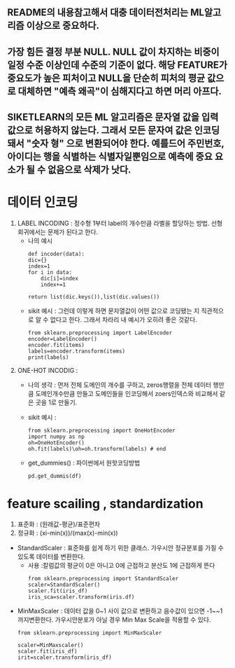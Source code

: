 ## README의 내용참고해서 대충 데이터전처리는 ML알고리즘 이상으로 중요하다.

## 가장 힘든 결정 부분 NULL. NULL 값이 차지하는 비중이 일정 수준 이상인데 수준의 기준이 없다. 해당 FEATURE가 중요도가 높은 피처이고 NULL을 단순히 피처의 평균 값으로 대체하면 "예측 왜곡"이 심해지다고 하면 머리 아프다.

## SIKETLEARN의 모든 ML 알고리즘은 문자열 값을 입력 값으로 허용하지 않는다. 그래서 모든 문자여 값은 인코딩돼서 "숫자 형" 으로 변환되어야 한다. 예를드어 주민번호,아이디는 행을 식별하는 식별자일뿐임으로 예측에 중요 요소가 될 수 없음으로 삭제가 낫다.


# 데이터 인코딩
1. LABEL INCODING : 정수형 1부터 label의 개수만큼 라벨을 할당하는 방법. 선형회귀에서는 문제가 된다고 한다.
    - 나의 예시
        ```
        def incoder(data):
        dic={}
        index=1
        for i in data:
            dic[i]=index
            index+=1
            
        return list(dic.keys()),list(dic.values())
        ```
    - sikit 예시 : 그런데 이렇게 하면 문자열값이 어떤 값으로 코딩됐는 지 직관적으로 알 수 없다고 한다. 그래서 차라리 내 예시가 오히려 좋은 것같다.
        ```
        from sklearn.preprocessing import LabelEncoder
        encoder=LabelEncoder()
        encoder.fit(items)
        labels=encoder.transform(items)
        print(labels)
        ```
2. ONE-HOT INCODIG : 
    - 나의 생각 : 먼저 전체 도메인의 개수를 구하고, zeros행렬을 전체 데이터 행만큼 도메인개수만큼 만들고 도메인들을 인코딩해서 zoers인덱스와 비교해서 같은 곳을 1로 만들기.

    - sikit 예시 :
        ```
        from sklearn.preprocessing import OneHotEncoder
        import numpy as np
        oh=OneHotEncoder()
        oh.fit(labels)\oh=oh.transform(labels) # end
        ```
    - get_dummies() : 파이썬에서 원핫코딩방법
        ```
        pd.get_dummis(df)
        ```

# feature scailing , standardization
1. 표준화 : (원래값-평균)/표준편차
2. 정규화 : (xi-min(x))/(max(x)-min(x))

- StandardScaler : 표준화를 쉽게 하기 위한 클래스. 가우시안 정규분포를 가질 수 있도록 데이터를 변환한다.
    - 사용 :칼럼값의 평균이 0은 아니고 0에 근접하고 분산도 1에 근접하게 뜬다
        ```
        from sklearn.preprocessing import StandardScaler
        scaler=StandardScaler()
        scaler.fit(iris_df)
        iris_sca=scaler.transform(iris.df)
        ```
- MinMaxScaler : 데이터 값을 0~1 사이 값으로 변환하고 음수값이 있으면 -1~~1 까지변환한다. 가우시안분포가 아닐 경우 Min Max Scale을 적용할 수 있다. 
    ```
    from sklearn.preprocessing import MinMaxScaler

    scaler=MinMaxscaler()
    scaler.fit(iris_df)
    irit=scaler.transform(iris_df)
    ```